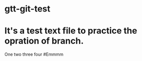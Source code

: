 # gtt-git-test
# It's a test text file to practice the opration of branch.
One two three four
#Emmmm
